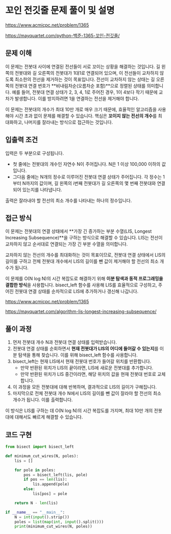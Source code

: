 # 꼬인 전깃줄 문제 풀이 및 설명

<https://www.acmicpc.net/problem/1365>

<https://mayquartet.com/python-백준-1365-꼬인-전깃줄/>

## 문제 이해

이 문제는 전봇대 사이에 연결된 전선들이 서로 꼬이는 상황을 해결하는 것입니다. 길 왼쪽의 전봇대와 길 오른쪽의 전봇대가 1대1로 연결되어 있으며, 이 전선들이 교차하지 않도록 최소한의 전선을 제거하는 것이 목표입니다. 전선이 교차하지 않는 상태는 길 오른쪽의 전봇대 연결 번호가 **비내림차순(오름차순 포함)**으로 정렬된 상태를 의미합니다. 예를 들어, 전봇대 연결 상태가 2, 3, 4, 1로 주어진 경우, 1이 4보다 작기 때문에 교차가 발생합니다. 이를 방지하려면 1을 연결하는 전선을 제거해야 합니다.

이 문제는 전봇대의 개수가 최대 10만 개로 매우 크기 때문에, 효율적인 알고리즘을 사용해야 시간 초과 없이 문제를 해결할 수 있습니다. 핵심은 **꼬이지 않는 전선의 개수**를 최대화하고, 나머지를 잘라내는 방식으로 접근하는 것입니다.

## 입출력 조건

입력은 두 부분으로 구성됩니다.

- 첫 줄에는 전봇대의 개수인 자연수 N이 주어집니다. N은 1 이상 100,000 이하의 값입니다.
- 그다음 줄에는 N개의 정수로 이루어진 전봇대 연결 상태가 주어집니다. 각 정수는 1부터 N까지의 값이며, 길 왼쪽의 i번째 전봇대가 길 오른쪽의 몇 번째 전봇대와 연결되어 있는지를 나타냅니다.

출력은 잘라내야 할 전선의 최소 개수를 나타내는 하나의 정수입니다.

## 접근 방식

이 문제는 전봇대의 연결 상태에서 **가장 긴 증가하는 부분 수열(LIS, Longest Increasing Subsequence)**을 구하는 방식으로 해결할 수 있습니다. LIS는 전선이 교차하지 않고 순서대로 연결되는 가장 긴 부분 수열을 의미합니다.

교차하지 않는 전선의 개수를 최대화하는 것이 목표이므로, 전봇대 연결 상태에서 LIS의 길이를 구하고 전체 전봇대 개수에서 LIS의 길이를 뺀 값이 제거해야 할 전선의 최소 개수가 됩니다.

이 문제를 O(N log N)의 시간 복잡도로 해결하기 위해 **이분 탐색과 동적 프로그래밍을 결합한 방식**을 사용합니다. bisect_left 함수를 사용해 LIS를 효율적으로 구성하고, 주어진 전봇대 연결 상태를 순차적으로 LIS에 추가하거나 갱신해 나갑니다.

<https://www.acmicpc.net/problem/1365>

<https://mayquartet.com/algorithm-lis-longest-increasing-subsequence/>

## 풀이 과정

1. 먼저 전봇대 개수 N과 전봇대 연결 상태를 입력받습니다.
2. 전봇대 연결 상태를 순회하면서 **현재 전봇대가 LIS의 어디에 들어갈 수 있는지**를 이분 탐색을 통해 찾습니다. 이를 위해 bisect_left 함수를 사용합니다.
3. bisect_left는 현재 LIS에서 현재 전봇대 번호가 들어갈 위치를 반환합니다.
   - 만약 반환된 위치가 LIS의 끝이라면, LIS에 새로운 전봇대를 추가합니다.
   - 만약 반환된 위치가 LIS 중간이라면, 해당 위치의 값을 현재 전봇대 번호로 교체합니다.
4. 이 과정을 모든 전봇대에 대해 반복하며, 결과적으로 LIS의 길이가 구해집니다.
5. 마지막으로 전체 전봇대 개수 N에서 LIS의 길이를 뺀 값이 잘라야 할 전선의 최소 개수가 됩니다. 이를 출력합니다.

이 방식은 LIS를 구하는 데 O(N log N)의 시간 복잡도를 가지며, 최대 10만 개의 전봇대에 대해서도 빠르게 해결할 수 있습니다.

## 코드 구현

```python
from bisect import bisect_left

def minimum_cut_wires(N, poles):
    lis = []

    for pole in poles:
        pos = bisect_left(lis, pole)
        if pos == len(lis):
            lis.append(pole)
        else:
            lis[pos] = pole

    return N - len(lis)

if __name__ == "__main__":
    N = int(input().strip())
    poles = list(map(int, input().split()))
    print(minimum_cut_wires(N, poles))
```
